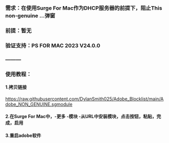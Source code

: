 ### 需求：在使用Surge For Mac作为DHCP服务器的前提下，阻止This non-genuine ...弹窗
### 前提：暂无
### 验证支持：PS FOR MAC 2023 V24.0.0
###  ———
### 使用教程：
#### 1.拷贝链接
https://raw.githubusercontent.com/DylanSmith025/Adobe_Blocklist/main/Adobe_NON_GENUINE.sgmodule
#### 2.在Surge For Mac中，-更多 -模块 -从URL中安装模块，点击按钮，粘贴，完成，启用
#### 3.重启adobe软件
